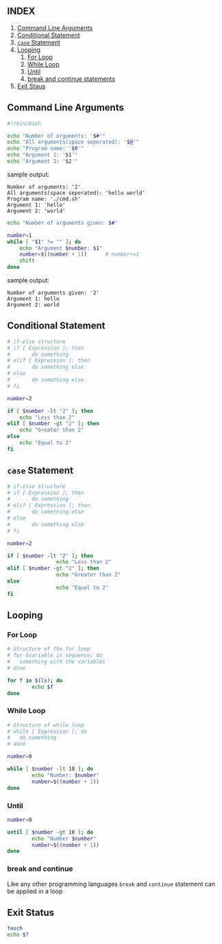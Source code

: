 ## INDEX ##
1. [Command Line Arguments](https://github.com/aagontuk/cheatsheets/blob/master/bash.md#command-line-arguments)
2. [Conditional Statement](https://github.com/aagontuk/cheatsheets/blob/master/bash.md#conditional-statement)
3. [`case` Statement](https://github.com/aagontuk/cheatsheets/blob/master/bash.md#case-statement)
4. [Looping](https://github.com/aagontuk/cheatsheets/blob/master/bash.md#looping)
    1. [For Loop](https://github.com/aagontuk/cheatsheets/blob/master/bash.md#for-loop)
    2. [While Loop](https://github.com/aagontuk/cheatsheets/blob/master/bash.md#while-loop)
    3. [Until](https://github.com/aagontuk/cheatsheets/blob/master/bash.md#until)
    4. [break and continue statements](https://github.com/aagontuk/cheatsheets/blob/master/bash.md#break-and-continue)
5. [Exit Staus](https://github.com/aagontuk/cheatsheets/blob/master/bash.md#exit-status)

## Command Line Arguments ##
```sh
#!/bin/bash

echo "Number of arguments: '$#'"
echo "All arguments(space seperated): '$@'"
echo "Program name: '$0'"
echo "Argument 1: '$1'"
echo "Argument 2: '$2'"
```
sample output:
```
Number of arguments: '2'
All arguments(space seperated): 'hello world'
Program name: './cmd.sh'
Argument 1: 'hello'
Argument 2: 'world'
```
```sh
echo "Number of arguments given: $#"

number=1
while [ "$1" != "" ]; do
    echo "Argument $number: $1"
    number=$((number + 1))      # number+=1
    shift
done
```
sample output:
```
Number of arguments given: '2'
Argument 1: hello
Argument 2: world
```

## Conditional Statement ##
```sh
# if-else structure
# if [ Expression ]; then
#       do something
# elif [ Expression ]; then
#       do something else
# else
#       do something else
# fi

number=2

if [ $number -lt "2" ]; then
    echo "Less than 2"
elif [ $number -gt "2" ]; then
    echo "Greater than 2"
else
    echo "Equal to 2"
fi
```

## `case` Statement ##
```sh
# if-else structure
# if [ Expression ]; then
#       do something
# elif [ Expression ]; then
#       do something else
# else
#       do something else
# fi

number=2

if [ $number -lt "2" ]; then
                echo "Less than 2"
elif [ $number -gt "2" ]; then
                echo "Greater than 2"
else
                echo "Equal to 2"
fi
```

## Looping ##

### For Loop ###
```sh
# Structure of the for loop
# for $variable in sequence; do
#	something with the variables
# done

for f in $(ls); do
		echo $f
done
```

### While Loop ###
```sh
# Structure of while loop
# while [ Expression ]; do
#	do something
# done

number=0

while [ $number -lt 10 ]; do
		echo "Number: $number"
		number=$((number + 1))
done
```

### Until ###
```sh
number=0

until [ $number -gt 10 ]; do
		echo "Number $number"
		number=$((number + 1))
done
```

### break and continue ###
Like any other programming languages `break` and `continue`
statement can be applied in a loop

## Exit Status ##
```sh
touch
echo $?
```
